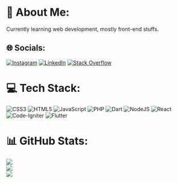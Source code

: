 # 💫 About Me:
Currently learning web development, mostly front-end stuffs.


## 🌐 Socials:
[![Instagram](https://img.shields.io/badge/Instagram-%23E4405F.svg?logo=Instagram&logoColor=white)](https://instagram.com/anis000romzi) [![LinkedIn](https://img.shields.io/badge/LinkedIn-%230077B5.svg?logo=linkedin&logoColor=white)](https://linkedin.com/in/anis-romzi-125295229) [![Stack Overflow](https://img.shields.io/badge/-Stackoverflow-FE7A16?logo=stack-overflow&logoColor=white)](https://stackoverflow.com/users/20772187) 

# 💻 Tech Stack:
![CSS3](https://img.shields.io/badge/css3-%231572B6.svg?style=flat&logo=css3&logoColor=white) ![HTML5](https://img.shields.io/badge/html5-%23E34F26.svg?style=flat&logo=html5&logoColor=white) ![JavaScript](https://img.shields.io/badge/javascript-%23323330.svg?style=flat&logo=javascript&logoColor=%23F7DF1E) ![PHP](https://img.shields.io/badge/php-%23777BB4.svg?style=flat&logo=php&logoColor=white) ![Dart](https://img.shields.io/badge/dart-%230175C2.svg?style=flat&logo=dart&logoColor=white) ![NodeJS](https://img.shields.io/badge/node.js-6DA55F?style=flat&logo=node.js&logoColor=white) ![React](https://img.shields.io/badge/react-%2320232a.svg?style=flat&logo=react&logoColor=%2361DAFB) ![Code-Igniter](https://img.shields.io/badge/CodeIgniter-%23EF4223.svg?style=flat&logo=codeIgniter&logoColor=white) ![Flutter](https://img.shields.io/badge/Flutter-%2302569B.svg?style=flat&logo=Flutter&logoColor=white)
# 📊 GitHub Stats:
![](https://github-readme-stats.vercel.app/api?username=anis000romzi&theme=dark&hide_border=false&include_all_commits=true&count_private=false)<br/>
![](https://github-readme-streak-stats.herokuapp.com/?user=anis000romzi&theme=dark&hide_border=false)<br/>
![](https://github-readme-stats.vercel.app/api/top-langs/?username=anis000romzi&theme=dark&hide_border=false&include_all_commits=true&count_private=false&layout=compact)

<!-- Proudly created with GPRM ( https://gprm.itsvg.in ) -->
